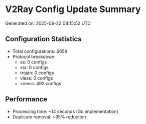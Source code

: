 # V2Ray Config Update Summary
Generated on: 2025-09-22 08:15:52 UTC

## Configuration Statistics
- Total configurations: 6659
- Protocol breakdown:
  - ss: 0 configs
  - ssr: 0 configs
  - trojan: 0 configs
  - vless: 0 configs
  - vmess: 492 configs

## Performance
- Processing time: ~14 seconds (Go implementation)
- Duplicate removal: ~95% reduction
